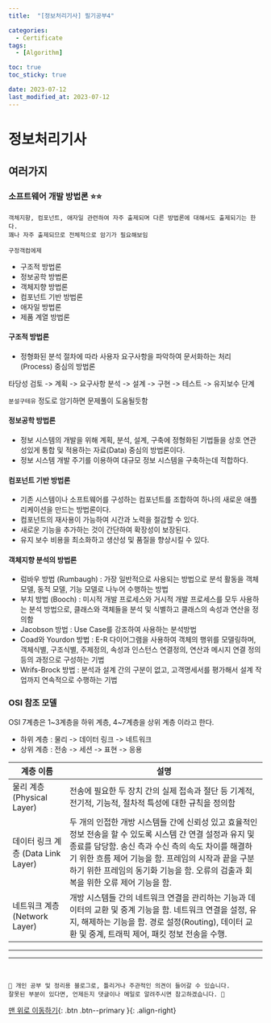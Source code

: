 ```yaml
---
title:  "[정보처리기사] 필기공부4" 

categories:
  - Certificate
tags:
  - [Algorithm]

toc: true
toc_sticky: true 

date: 2023-07-12
last_modified_at: 2023-07-12
---
```



# 정보처리기사

## 여러가지

### 소프트웨어 개발 방법론 ⭐⭐

``` 
객체지향, 컴포넌트, 애자일 관련하여 자주 출제되며 다른 방법론에 대해서도 출제되기는 한다. 
꽤나 자주 출제되므로 전체적으로 암기가 필요해보임
```

`구정객컴에제`

- 구조적 방법론
- 정보공학 방법론
- 객체지향 방법론
- 컴포넌트 기반 방법론
- 애자일 방법론
- 제품 계열 방법론

#### 구조적 방법론 

- 정형화된 분석 절차에 따라 사용자 요구사항을 파악하여 문서화하는 처리(Process) 중심의 방법론

타당성 검토 -> 계획 -> 요구사항 분석 -> 설계 -> 구현 -> 테스트 -> 유지보수 단계

`분설구테유` 정도로 암기하면 문제풀이 도움될듯함

#### 정보공학 방법론 

- 정보 시스템의 개발을 위해 계획, 분석, 설계, 구축에 정형화된 기법들을 상호 연관성있게 통합 및 적용하는 자료(Data) 중심의 방법론이다. 
- 정보 시스템 개발 주기를 이용하여 대규모 정보 시스템을 구축하는데 적합하다.

#### 컴포넌트 기반 방법론  

- 기존 시스템이나 소프트웨어를 구성하는 컴포넌트를 조합하여 하나의 새로운 애플리케이션을 만드는 방법론이다.
- 컴포넌트의 재사용이 가능하여 시간과 노력을 절감할 수 있다.
- 새로운 기능을 추가하는 것이 간단하여 확장성이 보장된다.
- 유지 보수 비용을 최소화하고 생산성 및 품질을 향상시킬 수 있다.

#### 객체지향 분석의 방법론

- 럼바우 방법 (Rumbaugh) : 가장 일반적으로 사용되는 방법으로 분석 활동을 객체 모델, 동적 모델, 기능 모델로 나누어 수행하는 방법
- 부치 방법 (Booch) : 미시적 개발 프로세스와 거시적 개발 프로세스를 모두 사용하는 분석 방법으로, 클래스와 객체들을 분석 및 식별하고 클래스의 속성과 연산을 정의함 
- Jacobson 방법 : Use Case를 강조하여 사용하는 분석방법
- Coad와 Yourdon 방법 : E-R 다이어그램을 사용하여 객체의 행위를 모델링하며, 객체식별, 구조식별, 주제정의, 속성과 인스턴스 연결정의, 연산과 메시지 연결 정의 등의 과정으로 구성하는 기법
- Wrifs-Brock 방법 : 분석과 설계 간의 구분이 없고, 고객명세서를 평가해서 설계 작업까지 연속적으로 수행하는 기법


### OSI 참조 모델 

OSI 7계층은 1~3계층을 하위 계층, 4~7계층을 상위 계층 이라고 한다.

- 하위 계층 : 물리 -> 데이터 링크 -> 네트워크  
- 상위 계층 : 전송 -> 세션 -> 표현 -> 응용

| 계층  이름                       | 설명                                                                                                                                                                              |
|------------------------------|---------------------------------------------------------------------------------------------------------------------------------------------------------------------------------|
| 물리 계층  (Physical Layer)      | 전송에 필요한 두 장치 간의 실제 접속과 절단 등 기계적, 전기적, 기능적, 절차적 특성에 대한 규칙을 정의함                                                                                                                   |
| 데이터 링크 계층  (Data Link Layer) | 두 개의 인접한 개방 시스템들 간에 신뢰성 있고 효율적인 정보 전송을 할 수 있도록 시스템 간 연결 설정과 유지 및 종료를 담당함. 송신 측과 수신 측의 속도 차이를 해결하기 위한 흐름 제어 기능을 함. 프레임의 시작과 끝을 구분하기 위한 프레임의 동기화 기능을 함. 오류의 검출과 회복을 위한 오류 제어 기능을 함. |
| 네트워크 계층  (Network Layer)     | 개방 시스템들 간의 네트워크 연결을 관리하는 기능과 데이터의 교환 및 중계 기능을 함. 네트워크 연결을 설정, 유지, 해제하는 기능을 함. 경로 설정(Routing), 데이터 교환 및 중계, 트래픽 제어, 패킷 정보 전송을 수행.                                                |










***






*** 

<br>

    📢 개인 공부 및 정리용 블로그로, 틀리거나 주관적인 의견이 들어갈 수 있습니다.
    잘못된 부분이 있다면, 언제든지 댓글이나 메일로 알려주시면 참고하겠습니다. 🔔

[맨 위로 이동하기](#){: .btn .btn--primary }{: .align-right}